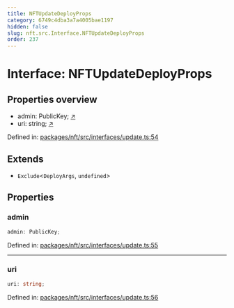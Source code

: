 ```yaml
---
title: NFTUpdateDeployProps
category: 6749c4dba3a7a4005bae1197
hidden: false
slug: nft.src.Interface.NFTUpdateDeployProps
order: 237
---
```


# Interface: NFTUpdateDeployProps

## Properties overview

- admin:  PublicKey; [↗](#admin)
- uri:  string; [↗](#uri)

Defined in: [packages/nft/src/interfaces/update.ts:54](https://github.com/zkcloudworker/minatokens-lib/blob/main/packages/nft/src/interfaces/update.ts#L54)

## Extends

- `Exclude`\<`DeployArgs`, `undefined`\>

## Properties

### admin

```ts
admin: PublicKey;
```

Defined in: [packages/nft/src/interfaces/update.ts:55](https://github.com/zkcloudworker/minatokens-lib/blob/main/packages/nft/src/interfaces/update.ts#L55)

***

### uri

```ts
uri: string;
```

Defined in: [packages/nft/src/interfaces/update.ts:56](https://github.com/zkcloudworker/minatokens-lib/blob/main/packages/nft/src/interfaces/update.ts#L56)
